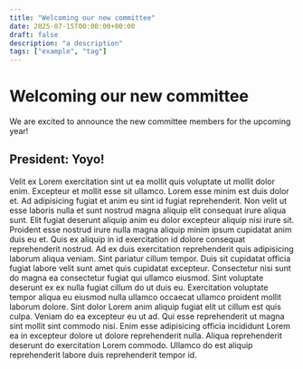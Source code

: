 ```yaml
---
title: "Welcoming our new committee"
date: 2025-07-15T00:00:00+00:00
draft: false
description: "a description"
tags: ["example", "tag"]
---
```


# Welcoming our new committee
We are excited to announce the new committee members for the upcoming year!

## President: Yoyo!
Velit ex Lorem exercitation sint ut ea mollit quis voluptate ut mollit dolor enim. Excepteur et mollit esse sit ullamco. Lorem esse minim est duis dolor et. Ad adipisicing fugiat et anim eu sint id fugiat reprehenderit. Non velit ut esse laboris nulla et sunt nostrud magna aliquip elit consequat irure aliqua sunt. Elit fugiat deserunt aliquip anim eu dolor excepteur aliquip nisi irure sit. Proident esse nostrud irure nulla magna aliquip minim ipsum cupidatat anim duis eu et. Quis ex aliquip in id exercitation id dolore consequat reprehenderit nostrud. Ad ex duis exercitation reprehenderit quis adipisicing laborum aliqua veniam. Sint pariatur cillum tempor. Duis sit cupidatat officia fugiat labore velit sunt amet quis cupidatat excepteur. Consectetur nisi sunt do magna ea consectetur fugiat qui ullamco eiusmod. Sint voluptate deserunt ex ex nulla fugiat cillum do ut duis eu. Exercitation voluptate tempor aliqua eu eiusmod nulla ullamco occaecat ullamco proident mollit laborum dolore. Sint dolor Lorem anim aliquip fugiat elit ut cillum est quis culpa. Veniam do ea excepteur eu ut ad. Qui esse reprehenderit ut magna sint mollit sint commodo nisi. Enim esse adipisicing officia incididunt Lorem ea in excepteur dolore ut dolore reprehenderit nulla. Aliqua reprehenderit deserunt do exercitation Lorem commodo. Ullamco do est aliquip reprehenderit labore duis reprehenderit tempor id.
